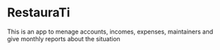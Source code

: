 # RestauraTi
This is an app to menage accounts, incomes, expenses, maintainers and give monthly reports about the situation
